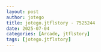 ```yaml
---
layout: post
author: jotego
title: jotego.jtflstory - 7525244
date: 2025-07-04
categories: [Arcade, jtflstory]
tags: [jotego.jtflstory]
---
```


